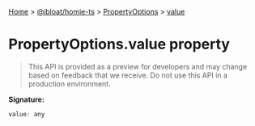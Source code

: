 [Home](./index) &gt; [@ibloat/homie-ts](./homie-ts.md) &gt; [PropertyOptions](./homie-ts.propertyoptions.md) &gt; [value](./homie-ts.propertyoptions.value.md)

# PropertyOptions.value property

> This API is provided as a preview for developers and may change based on feedback that we receive. Do not use this API in a production environment.


**Signature:**
```javascript
value: any
```
